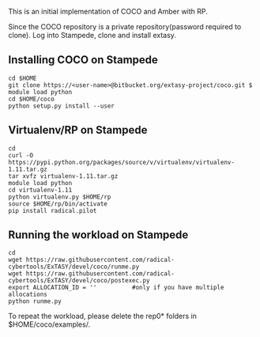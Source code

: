 This is an initial implementation of COCO and Amber with RP.

Since the COCO repository is a private repository(password required to clone). Log into Stampede, clone and install extasy.

Installing COCO on Stampede
---------------------------

```
cd $HOME
git clone https://<user-name>@bitbucket.org/extasy-project/coco.git $
module load python
cd $HOME/coco
python setup.py install --user
```

Virtualenv/RP on Stampede
----------------------

```
cd
curl -O https://pypi.python.org/packages/source/v/virtualenv/virtualenv-1.11.tar.gz
tar xvfz virtualenv-1.11.tar.gz
module load python
cd virtualenv-1.11
python virtualenv.py $HOME/rp
source $HOME/rp/bin/activate
pip install radical.pilot
```


Running the workload on Stampede
--------------------------------
```
cd
wget https://raw.githubusercontent.com/radical-cybertools/ExTASY/devel/coco/runme.py
wget https://raw.githubusercontent.com/radical-cybertools/ExTASY/devel/coco/postexec.py
export ALLOCATION_ID = ''          #only if you have multiple allocations
python runme.py
```

To repeat the workload, please delete the rep0* folders in $HOME/coco/examples/.



